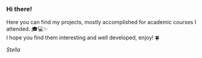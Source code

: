 ### Hi there!
Here you can find my projects, mostly accomplished for academic courses I attended. :mortar_board::computer::sparkles: <br>
I hope you find them interesting and well developed, enjoy! :four_leaf_clover:

*Stella*
